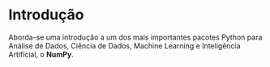 # Introdução

Aborda-se uma introdução a um dos mais importantes pacotes Python para Análise de Dados, Ciência de Dados, Machine Learning e Inteligência Artificial, o **NumPy**.
